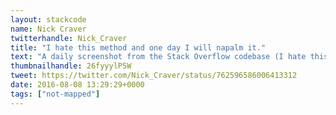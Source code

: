 ```yaml
---
layout: stackcode
name: Nick Craver
twitterhandle: Nick_Craver
title: "I hate this method and one day I will napalm it."
text: "A daily screenshot from the Stack Overflow codebase (I hate this method and one day I will napalm it). "
thumbnailhandle: 26fyyylP5W
tweet: https://twitter.com/Nick_Craver/status/762596586006413312
date: 2016-08-08 13:29:29+0000
tags: ["not-mapped"]
---
```

